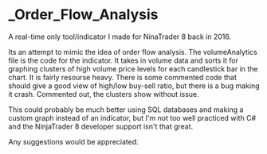 # _Order_Flow_Analysis

A real-time only tool/indicator I made for NinaTrader 8 back in 2016.

Its an attempt to mimic the idea of order flow analysis. 
The volumeAnalytics file is the code for the indicator. It takes in volume data and sorts it for graphing clusters of high volume price levels for each candlestick bar in the chart. 
It is fairly resourse heavy.
There is some commented code that should give a good view of high/low buy-sell ratio, but there is a bug making it crash. Commented out, the clusters show without issue.

This could probably be much better using SQL databases and making a custom graph instead of an indicator, but I'm not too well practiced with C# and the NinjaTrader 8 developer support isn't that great.

Any suggestions would be appreciated.
